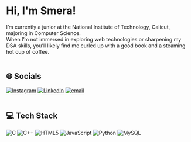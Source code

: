 # Hi, I'm Smera!

I’m currently a junior at the National Institute of Technology, Calicut, majoring in Computer Science.<br> 
When I’m not immersed in exploring web technologies or sharpening my DSA skills, you’ll likely find me curled up with a good book and a steaming hot cup of coffee.<br><br>


## 🌐 Socials
[![Instagram](https://img.shields.io/badge/Instagram-%23E4405F.svg?logo=Instagram&logoColor=white)](https://instagram.com/smera_xo) [![LinkedIn](https://img.shields.io/badge/LinkedIn-%230077B5.svg?logo=linkedin&logoColor=white)](www.linkedin.com/in/smera-renjithlal-525779278) [![email](https://img.shields.io/badge/Email-D14836?logo=gmail&logoColor=white)](mailto:smera.renjithlal@gmail.com) <br><br>

## 💻 Tech Stack
![C](https://img.shields.io/badge/c-%2300599C.svg?style=for-the-badge&logo=c&logoColor=white) ![C++](https://img.shields.io/badge/c++-%2300599C.svg?style=for-the-badge&logo=c%2B%2B&logoColor=white) ![HTML5](https://img.shields.io/badge/html5-%23E34F26.svg?style=for-the-badge&logo=html5&logoColor=white) ![JavaScript](https://img.shields.io/badge/javascript-%23323330.svg?style=for-the-badge&logo=javascript&logoColor=%23F7DF1E) ![Python](https://img.shields.io/badge/python-3670A0?style=for-the-badge&logo=python&logoColor=ffdd54) ![MySQL](https://img.shields.io/badge/mysql-4479A1.svg?style=for-the-badge&logo=mysql&logoColor=white)

